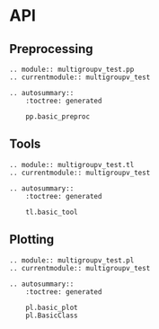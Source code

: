 # API

## Preprocessing

```{eval-rst}
.. module:: multigroupv_test.pp
.. currentmodule:: multigroupv_test

.. autosummary::
    :toctree: generated

    pp.basic_preproc
```

## Tools

```{eval-rst}
.. module:: multigroupv_test.tl
.. currentmodule:: multigroupv_test

.. autosummary::
    :toctree: generated

    tl.basic_tool
```

## Plotting

```{eval-rst}
.. module:: multigroupv_test.pl
.. currentmodule:: multigroupv_test

.. autosummary::
    :toctree: generated

    pl.basic_plot
    pl.BasicClass
```
